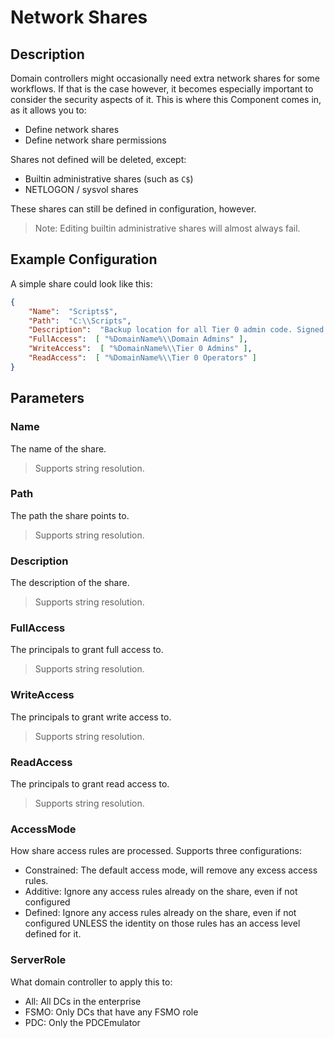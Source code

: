 ﻿# Network Shares

## Description

Domain controllers might occasionally need extra network shares for some workflows.
If that is the case however, it becomes especially important to consider the security aspects of it.
This is where this Component comes in, as it allows you to:

- Define network shares
- Define network share permissions

Shares not defined will be deleted, except:

- Builtin administrative shares (such as `C$`)
- NETLOGON / sysvol shares

These shares can still be defined in configuration, however.

> Note: Editing builtin administrative shares will almost always fail.

## Example Configuration

A simple share could look like this:

```json
{
    "Name":  "Scripts$",
    "Path":  "C:\\Scripts",
    "Description":  "Backup location for all Tier 0 admin code. Signed code only.",
    "FullAccess":  [ "%DomainName%\\Domain Admins" ],
    "WriteAccess":  [ "%DomainName%\\Tier 0 Admins" ],
    "ReadAccess":  [ "%DomainName%\\Tier 0 Operators" ]
}
```

## Parameters

### Name

The name of the share.

> Supports string resolution.

### Path

The path the share points to.

> Supports string resolution.

### Description

The description of the share.

> Supports string resolution.

### FullAccess

The principals to grant full access to.

> Supports string resolution.

### WriteAccess

The principals to grant write access to.

> Supports string resolution.

### ReadAccess

The principals to grant read access to.

> Supports string resolution.

### AccessMode

How share access rules are processed.
Supports three configurations:

- Constrained: The default access mode, will remove any excess access rules.
- Additive: Ignore any access rules already on the share, even if not configured
- Defined: Ignore any access rules already on the share, even if not configured UNLESS the identity on those rules has an access level defined for it.

### ServerRole

What domain controller to apply this to:

- All:  All DCs in the enterprise
- FSMO: Only DCs that have any FSMO role
- PDC:  Only the PDCEmulator
